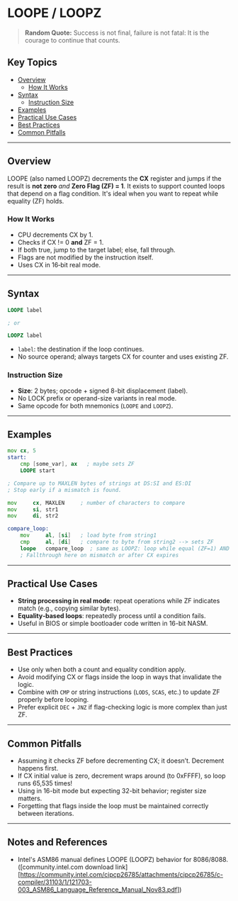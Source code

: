 # LOOPE / LOOPZ

> **Random Quote:** Success is not final, failure is not fatal: It is the courage to continue that counts.

## Key Topics

- [Overview](#overview)
    - [How It Works](#how-it-works)
- [Syntax](#syntax)
    - [Instruction Size](#instruction-size)
- [Examples](#examples)
- [Practical Use Cases](#practical-use-cases)
- [Best Practices](#best‑practices)
- [Common Pitfalls](#common‑pitfalls)

---

## Overview

LOOPE (also named LOOPZ) decrements the **CX** register and jumps if the result is **not zero** *and* **Zero Flag (ZF) = 1**. It exists to support counted loops that depend on a flag condition. It's ideal when you want to repeat while equality (ZF) holds.

### How It Works

- CPU decrements CX by 1.
- Checks if CX != 0 **and** ZF = 1.
- If both true, jump to the target label; else, fall through.
- Flags are not modified by the instruction itself.
- Uses CX in 16‑bit real mode.

---

## Syntax

```asm
LOOPE label

; or

LOOPZ label
```

* `label`: the destination if the loop continues.
* No source operand; always targets CX for counter and uses existing ZF.

### Instruction Size

* **Size**: 2 bytes; opcode + signed 8-bit displacement (label).
* No LOCK prefix or operand-size variants in real mode.
* Same opcode for both mnemonics (`LOOPE` and `LOOPZ`).

---

## Examples

```asm
mov cx, 5
start:
    cmp [some_var], ax   ; maybe sets ZF
    LOOPE start
```

```asm
; Compare up to MAXLEN bytes of strings at DS:SI and ES:DI
; Stop early if a mismatch is found.

mov     cx, MAXLEN     ; number of characters to compare
mov     si, str1
mov     di, str2

compare_loop:
    mov     al, [si]   ; load byte from string1
    cmp     al, [di]   ; compare to byte from string2 --> sets ZF
    loope   compare_loop  ; same as LOOPZ: loop while equal (ZF=1) AND CX != 0
    ; Fallthrough here on mismatch or after CX expires
```

---

## Practical Use Cases

* **String processing in real mode**: repeat operations while ZF indicates match (e.g., copying similar bytes).
* **Equality‑based loops**: repeatedly process until a condition fails.
* Useful in BIOS or simple bootloader code written in 16-bit NASM.

---

## Best Practices

* Use only when both a count and equality condition apply.
* Avoid modifying CX or flags inside the loop in ways that invalidate the logic.
* Combine with `CMP` or string instructions (`LODS`, `SCAS`, etc.) to update ZF properly before looping.
* Prefer explicit `DEC` + `JNZ` if flag-checking logic is more complex than just ZF.

---

## Common Pitfalls

* Assuming it checks ZF before decrementing CX; it doesn’t. Decrement happens first.
* If CX initial value is zero, decrement wraps around (to 0xFFFF), so loop runs 65,535 times!
* Using in 16-bit mode but expecting 32-bit behavior; register size matters.
* Forgetting that flags inside the loop must be maintained correctly between iterations.

---

## Notes and References

* Intel's ASM86 manual defines LOOPE (LOOPZ) behavior for 8086/8088. ([community.intel.com download link][https://community.intel.com/cipcp26785/attachments/cipcp26785/c-compiler/31103/1/121703-003_ASM86_Language_Reference_Manual_Nov83.pdf])

